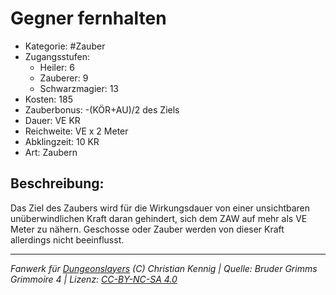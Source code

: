 # Gegner fernhalten  
- Kategorie: #Zauber  
- Zugangsstufen:  
  - Heiler: 6  
  - Zauberer: 9  
  - Schwarzmagier: 13  
- Kosten: 185  
- Zauberbonus: -(KÖR+AU)/2 des Ziels  
- Dauer: VE KR  
- Reichweite: VE x 2 Meter  
- Abklingzeit: 10 KR  
- Art: Zaubern     

## Beschreibung:
Das Ziel des Zaubers wird für die Wirkungsdauer von einer unsichtbaren unüberwindlichen Kraft daran gehindert, sich dem ZAW auf mehr als VE Meter zu nähern. Geschosse oder Zauber werden von dieser Kraft allerdings nicht beeinflusst.


___
*Fanwerk für [Dungeonslayers](https://www.dungeonslayers.net/) (C) Christian Kennig | Quelle: Bruder Grimms Grimmoire 4 | Lizenz: [CC-BY-NC-SA 4.0](https://creativecommons.org/licenses/by-nc-sa/4.0/deed.de)*
